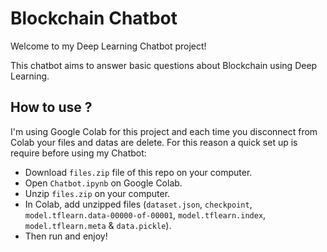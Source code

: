 # Blockchain Chatbot

Welcome to my Deep Learning Chatbot project!

This chatbot aims to answer basic questions about Blockchain using Deep Learning.

## How to use ?

I'm using Google Colab for this project and each time you disconnect from Colab your files and datas are delete. For this reason a quick set up is require before using my Chatbot:

- Download `files.zip` file of this repo on your computer.
- Open `Chatbot.ipynb` on Google Colab.
- Unzip `files.zip` on your computer.
- In Colab, add unzipped files (`dataset.json`, `checkpoint`, `model.tflearn.data-00000-of-00001`, `model.tflearn.index`, `model.tflearn.meta` & `data.pickle`).
- Then run and enjoy!
